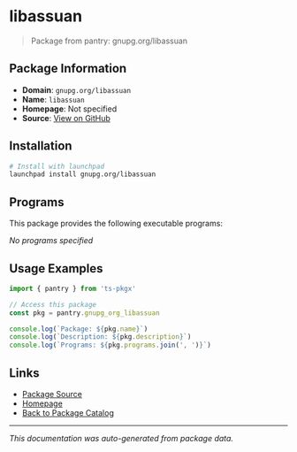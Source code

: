 # libassuan

> Package from pantry: gnupg.org/libassuan

## Package Information

- **Domain**: `gnupg.org/libassuan`
- **Name**: `libassuan`
- **Homepage**: Not specified
- **Source**: [View on GitHub](https://github.com/pkgxdev/pantry/tree/main/projects/gnupg.org/libassuan/package.yml)

## Installation

```bash
# Install with launchpad
launchpad install gnupg.org/libassuan
```

## Programs

This package provides the following executable programs:

*No programs specified*

## Usage Examples

```typescript
import { pantry } from 'ts-pkgx'

// Access this package
const pkg = pantry.gnupg_org_libassuan

console.log(`Package: ${pkg.name}`)
console.log(`Description: ${pkg.description}`)
console.log(`Programs: ${pkg.programs.join(', ')}`)
```

## Links

- [Package Source](https://github.com/pkgxdev/pantry/tree/main/projects/gnupg.org/libassuan/package.yml)
- [Homepage](#)
- [Back to Package Catalog](../package-catalog.md)

---

*This documentation was auto-generated from package data.*
